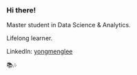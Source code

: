 ### Hi there! 

Master student in Data Science & Analytics.

Lifelong learner.

LinkedIn: [yongmenglee](https://www.linkedin.com/in/yongmenglee/)

📚🎶

<!--
**yongmenglee/yongmenglee** is a ✨ _special_ ✨ repository because its `README.md` (this file) appears on your GitHub profile.

Here are some ideas to get you started:

- 🔭 I’m currently working on ...
- 🌱 I’m currently learning ...
- 👯 I’m looking to collaborate on ...
- 🤔 I’m looking for help with ...
- 💬 Ask me about ...
- 📫 How to reach me: ...
- 😄 Pronouns: ...
- ⚡ Fun fact: ...
-->
